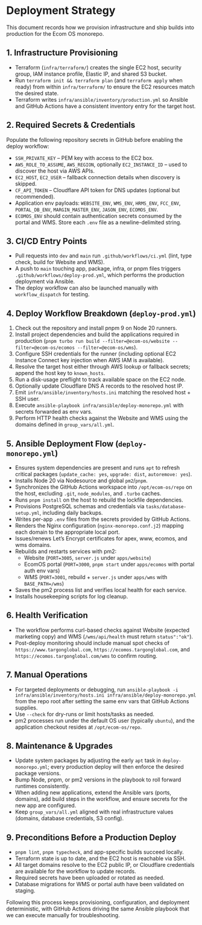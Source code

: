 # Deployment Strategy

This document records how we provision infrastructure and ship builds into production for the Ecom OS monorepo.

## 1. Infrastructure Provisioning
- Terraform (`infra/terraform/`) creates the single EC2 host, security group, IAM instance profile, Elastic IP, and shared S3 bucket.
- Run `terraform init && terraform plan` (and `terraform apply` when ready) from within `infra/terraform/` to ensure the EC2 resources match the desired state.
- Terraform writes `infra/ansible/inventory/production.yml` so Ansible and GitHub Actions have a consistent inventory entry for the target host.

## 2. Required Secrets & Credentials
Populate the following repository secrets in GitHub before enabling the deploy workflow:
- `SSH_PRIVATE_KEY` – PEM key with access to the EC2 box.
- `AWS_ROLE_TO_ASSUME`, `AWS_REGION`, optionally `EC2_INSTANCE_ID` – used to discover the host via AWS APIs.
- `EC2_HOST`, `EC2_USER` – fallback connection details when discovery is skipped.
- `CF_API_TOKEN` – Cloudflare API token for DNS updates (optional but recommended).
- Application env payloads: `WEBSITE_ENV`, `WMS_ENV`, `HRMS_ENV`, `FCC_ENV`, `PORTAL_DB_ENV`, `MARGIN_MASTER_ENV`, `JASON_ENV`, `ECOMOS_ENV`.
- `ECOMOS_ENV` should contain authentication secrets consumed by the portal and WMS. Store each `.env` file as a newline-delimited string.

## 3. CI/CD Entry Points
- Pull requests into `dev` and `main` run `.github/workflows/ci.yml` (lint, type check, build for Website and WMS).
- A push to `main` touching app, package, infra, or pnpm files triggers `.github/workflows/deploy-prod.yml`, which performs the production deployment via Ansible.
- The deploy workflow can also be launched manually with `workflow_dispatch` for testing.

## 4. Deploy Workflow Breakdown (`deploy-prod.yml`)
1. Check out the repository and install pnpm 9 on Node 20 runners.
2. Install project dependencies and build the applications required in production (`pnpm turbo run build --filter=@ecom-os/website --filter=@ecom-os/ecomos --filter=@ecom-os/wms`).
3. Configure SSH credentials for the runner (including optional EC2 Instance Connect key injection when AWS IAM is available).
4. Resolve the target host either through AWS lookup or fallback secrets; append the host key to `known_hosts`.
5. Run a disk-usage preflight to track available space on the EC2 node.
6. Optionally update Cloudflare DNS A records to the resolved host IP.
7. Emit `infra/ansible/inventory/hosts.ini` matching the resolved host + SSH user.
8. Execute `ansible-playbook infra/ansible/deploy-monorepo.yml` with secrets forwarded as env vars.
9. Perform HTTP health checks against the Website and WMS using the domains defined in `group_vars/all.yml`.

## 5. Ansible Deployment Flow (`deploy-monorepo.yml`)
- Ensures system dependencies are present and runs `apt` to refresh critical packages (`update_cache: yes`, `upgrade: dist`, `autoremove: yes`).
- Installs Node 20 via Nodesource and global `pm2`/`pnpm`.
- Synchronizes the GitHub Actions workspace into `/opt/ecom-os/repo` on the host, excluding `.git`, `node_modules`, and `.turbo` caches.
- Runs `pnpm install` on the host to rebuild the lockfile dependencies.
- Provisions PostgreSQL schemas and credentials via `tasks/database-setup.yml`, including daily backups.
- Writes per-app `.env` files from the secrets provided by GitHub Actions.
- Renders the Nginx configuration (`nginx-monorepo.conf.j2`) mapping each domain to the appropriate local port.
- Issues/renews Let’s Encrypt certificates for apex, www, ecomos, and wms domains.
- Rebuilds and restarts services with pm2:
  - Website (`PORT=3005`, `server.js` under `apps/website`)
  - EcomOS portal (`PORT=3000`, `pnpm start` under `apps/ecomos` with portal auth env vars)
  - WMS (`PORT=3001`, rebuild + `server.js` under `apps/wms` with `BASE_PATH=/wms`)
- Saves the pm2 process list and verifies local health for each service.
- Installs housekeeping scripts for log cleanup.

## 6. Health Verification
- The workflow performs curl-based checks against Website (expected marketing copy) and WMS (`/wms/api/health` must return `status":"ok"`).
- Post-deploy monitoring should include manual spot checks of `https://www.targonglobal.com`, `https://ecomos.targonglobal.com`, and `https://ecomos.targonglobal.com/wms` to confirm routing.

## 7. Manual Operations
- For targeted deployments or debugging, run `ansible-playbook -i infra/ansible/inventory/hosts.ini infra/ansible/deploy-monorepo.yml` from the repo root after setting the same env vars that GitHub Actions supplies.
- Use `--check` for dry-runs or limit hosts/tasks as needed.
- pm2 processes run under the default OS user (typically `ubuntu`), and the application checkout resides at `/opt/ecom-os/repo`.

## 8. Maintenance & Upgrades
- Update system packages by adjusting the early `apt` task in `deploy-monorepo.yml`; every production deploy will then enforce the desired package versions.
- Bump Node, pnpm, or pm2 versions in the playbook to roll forward runtimes consistently.
- When adding new applications, extend the Ansible vars (ports, domains), add build steps in the workflow, and ensure secrets for the new app are configured.
- Keep `group_vars/all.yml` aligned with real infrastructure values (domains, database credentials, S3 config).

## 9. Preconditions Before a Production Deploy
- `pnpm lint`, `pnpm typecheck`, and app-specific builds succeed locally.
- Terraform state is up to date, and the EC2 host is reachable via SSH.
- All target domains resolve to the EC2 public IP, or Cloudflare credentials are available for the workflow to update records.
- Required secrets have been uploaded or rotated as needed.
- Database migrations for WMS or portal auth have been validated on staging.

Following this process keeps provisioning, configuration, and deployment deterministic, with GitHub Actions driving the same Ansible playbook that we can execute manually for troubleshooting.
